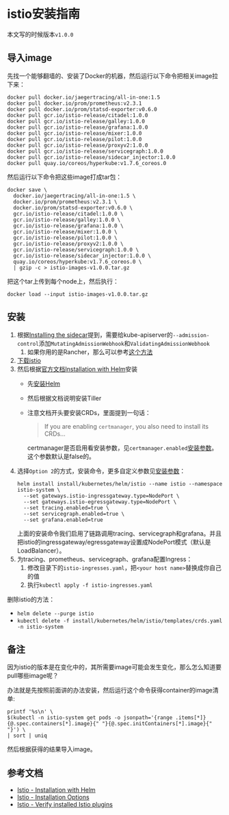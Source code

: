 # istio安装指南

本文写的时候版本`v1.0.0`

## 导入image

先找一个能够翻墙的、安装了Docker的机器，然后运行以下命令把相关image拉下来：

```
docker pull docker.io/jaegertracing/all-in-one:1.5
docker pull docker.io/prom/prometheus:v2.3.1
docker pull docker.io/prom/statsd-exporter:v0.6.0
docker pull gcr.io/istio-release/citadel:1.0.0
docker pull gcr.io/istio-release/galley:1.0.0
docker pull gcr.io/istio-release/grafana:1.0.0
docker pull gcr.io/istio-release/mixer:1.0.0
docker pull gcr.io/istio-release/pilot:1.0.0
docker pull gcr.io/istio-release/proxyv2:1.0.0
docker pull gcr.io/istio-release/servicegraph:1.0.0
docker pull gcr.io/istio-release/sidecar_injector:1.0.0
docker pull quay.io/coreos/hyperkube:v1.7.6_coreos.0
```

然后运行以下命令把这些image打成tar包：

```
docker save \
  docker.io/jaegertracing/all-in-one:1.5 \
  docker.io/prom/prometheus:v2.3.1 \
  docker.io/prom/statsd-exporter:v0.6.0 \
  gcr.io/istio-release/citadel:1.0.0 \
  gcr.io/istio-release/galley:1.0.0 \
  gcr.io/istio-release/grafana:1.0.0 \
  gcr.io/istio-release/mixer:1.0.0 \
  gcr.io/istio-release/pilot:1.0.0 \
  gcr.io/istio-release/proxyv2:1.0.0 \
  gcr.io/istio-release/servicegraph:1.0.0 \
  gcr.io/istio-release/sidecar_injector:1.0.0 \
  quay.io/coreos/hyperkube:v1.7.6_coreos.0 \
  | gzip -c > istio-images-v1.0.0.tar.gz
```

把这个tar上传到每个node上，然后执行：

```
docker load --input istio-images-v1.0.0.tar.gz
```

## 安装

1. 根据[Installing the sidecar][istio-sidecar-injection]提到，需要给kube-apiserver的`--admission-control`添加`MutatingAdmissionWebhook`和`ValidatingAdmissionWebhook`
   1. 如果你用的是Rancher，那么可以参考[这个方法](../../../installation-guide/rancher2.0/admission-control.md)
1. [下载istio][download-istio]
1. 然后根据[官方文档Installation with Helm][istio-helm-install]安装
   * 先[安装Helm](../../helm/README.md)
   * 然后根据文档说明安装Tiller
   * 注意文档开头要安装CRDs，里面提到一句话：
     > If you are enabling `certmanager`, you also need to install its CRDs...
     
     certmanager是否启用看安装参数，见`certmanager.enabled`[安装参数][istio-install-options]。这个参数默认是false的。
1. 选择`Option 2`的方式，安装命令，更多自定义参数见[安装参数][istio-install-options]：
   ```
   helm install install/kubernetes/helm/istio --name istio --namespace istio-system \
     --set gateways.istio-ingressgateway.type=NodePort \
     --set gateways.istio-egressgateway.type=NodePort \
     --set tracing.enabled=true \
     --set servicegraph.enabled=true \
     --set grafana.enabled=true
   ```
   上面的安装命令我们启用了链路调用tracing、servicegraph和grafana。并且把istio的ingressgateway/egressgateway设置成NodePort模式（默认是LoadBalancer）。
1. 为tracing、prometheus、servicegraph、grafana配置Ingress：
   1. 修改目录下的`istio-ingresses.yaml`，把`<your host name>`替换成你自己的值
   1. 执行`kubectl apply -f istio-ingresses.yaml`

删除istio的方法：

* `helm delete --purge istio`
* `kubectl delete -f install/kubernetes/helm/istio/templates/crds.yaml -n istio-system`

## 备注

因为istio的版本是在变化中的，其所需要image可能会发生变化，那么怎么知道要pull哪些image呢？

办法就是先按照前面讲的办法安装，然后运行这个命令获得container的image清单:

```
printf '%s\n' \
$(kubectl -n istio-system get pods -o jsonpath='{range .items[*]}{@.spec.containers[*].image}{" "}{@.spec.initContainers[*].image}{" "}') \
| sort | uniq
```

然后根据获得的结果导入image。

## 参考文档

* [Istio - Installation with Helm][istio-helm-install]
* [Istio - Installation Options][istio-install-options]
* [Istio - Verify installed Istio plugins][istio-plugins]

[istio-helm-install]: https://istio.io/docs/setup/kubernetes/helm-install/
[download-istio]: https://istio.io/docs/setup/kubernetes/download-release/
[istio-sidecar-injection]: https://istio.io/docs/setup/kubernetes/sidecar-injection/
[istio-install-helm-tiller]: https://istio.io/docs/setup/kubernetes/helm-install/#option-2-install-with-helm-and-tiller-via-helm-install
[istio-install-options]: https://istio.io/docs/reference/config/installation-options/
[istio-plugins]: https://istio.io/docs/setup/kubernetes/quick-start-gke-dm/#verify-installed-istio-plugins
